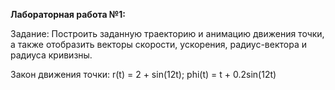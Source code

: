 **Лабораторная работа №1:**

Задание: Построить заданную траекторию и анимацию движения точки, а также отобразить векторы скорости, ускорения, радиус-вектора и радиуса кривизны.

Закон движения точки: r(t) = 2 + sin(12t); phi(t) = t + 0.2sin(12t)
